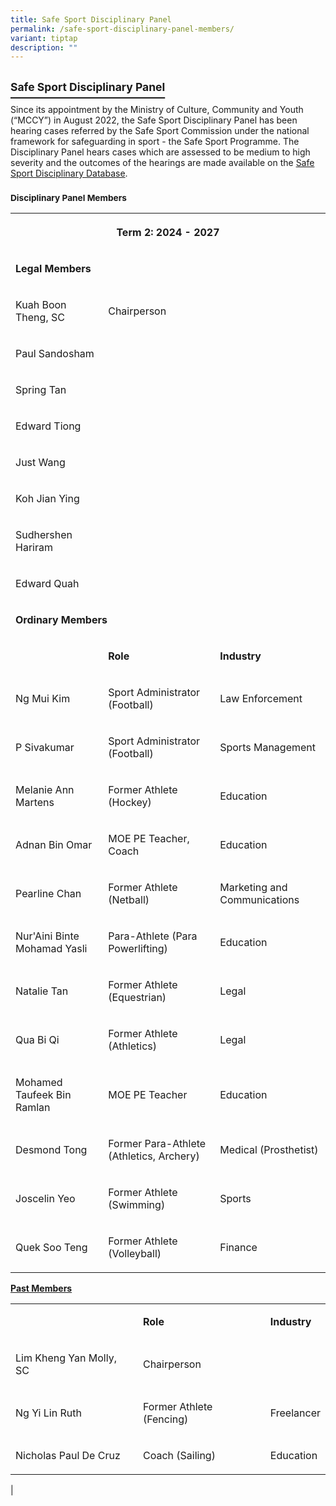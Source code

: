 ```yaml
---
title: Safe Sport Disciplinary Panel
permalink: /safe-sport-disciplinary-panel-members/
variant: tiptap
description: ""
---
```

<h2><strong><u><sup>Safe Sport Disciplinary Panel</sup></u></strong></h2>
<p>Since its appointment by the Ministry of Culture, Community and Youth
(“MCCY”) in August 2022, the Safe Sport Disciplinary Panel has been hearing
cases referred by the Safe Sport Commission under the national framework
for safeguarding in sport -&nbsp;the Safe Sport Programme. The Disciplinary
Panel hears cases which are assessed to be medium to high severity and
the outcomes of the hearings are made available on the <a href="https://www.safesport.sg/case-management/disciplinarydatabase/" rel="noopener noreferrer nofollow" target="_blank">Safe Sport Disciplinary Database</a>.</p>
<h3><strong><sup>Disciplinary Panel Members</sup></strong></h3>
<table style="minWidth: 75px">
<colgroup>
<col>
<col>
<col>
</colgroup>
<tbody>
<tr>
<th rowspan="1" colspan="3">
<p>Term 2: 2024 - 2027</p>
</th>
</tr>
<tr>
<td rowspan="1" colspan="3">
<p><strong>Legal Members</strong>
</p>
</td>
</tr>
<tr>
<td rowspan="1" colspan="1">
<p>Kuah Boon Theng, SC</p>
</td>
<td rowspan="1" colspan="1">
<p>Chairperson</p>
</td>
<td rowspan="1" colspan="1">
<p></p>
</td>
</tr>
<tr>
<td rowspan="1" colspan="1">
<p>Paul Sandosham</p>
</td>
<td rowspan="1" colspan="1">
<p></p>
</td>
<td rowspan="1" colspan="1">
<p></p>
</td>
</tr>
<tr>
<td rowspan="1" colspan="1">
<p>Spring Tan</p>
</td>
<td rowspan="1" colspan="1">
<p></p>
</td>
<td rowspan="1" colspan="1">
<p></p>
</td>
</tr>
<tr>
<td rowspan="1" colspan="1">
<p>Edward Tiong</p>
</td>
<td rowspan="1" colspan="1">
<p></p>
</td>
<td rowspan="1" colspan="1">
<p></p>
</td>
</tr>
<tr>
<td rowspan="1" colspan="1">
<p>Just Wang</p>
</td>
<td rowspan="1" colspan="1">
<p></p>
</td>
<td rowspan="1" colspan="1">
<p></p>
</td>
</tr>
<tr>
<td rowspan="1" colspan="1">
<p>Koh Jian Ying</p>
</td>
<td rowspan="1" colspan="1">
<p></p>
</td>
<td rowspan="1" colspan="1">
<p></p>
</td>
</tr>
<tr>
<td rowspan="1" colspan="1">
<p>Sudhershen Hariram</p>
</td>
<td rowspan="1" colspan="1">
<p></p>
</td>
<td rowspan="1" colspan="1">
<p></p>
</td>
</tr>
<tr>
<td rowspan="1" colspan="1">
<p>Edward Quah</p>
</td>
<td rowspan="1" colspan="1">
<p></p>
</td>
<td rowspan="1" colspan="1">
<p></p>
</td>
</tr>
<tr>
<td rowspan="1" colspan="3">
<p><strong>Ordinary Members</strong>
</p>
</td>
</tr>
<tr>
<td rowspan="1" colspan="1">
<p></p>
</td>
<td rowspan="1" colspan="1">
<p><strong>Role</strong>
</p>
</td>
<td rowspan="1" colspan="1">
<p><strong>Industry</strong>
</p>
</td>
</tr>
<tr>
<td rowspan="1" colspan="1">
<p>Ng Mui Kim</p>
</td>
<td rowspan="1" colspan="1">
<p>Sport Administrator (Football)</p>
</td>
<td rowspan="1" colspan="1">
<p>Law Enforcement</p>
</td>
</tr>
<tr>
<td rowspan="1" colspan="1">
<p>P Sivakumar</p>
</td>
<td rowspan="1" colspan="1">
<p>Sport Administrator (Football)</p>
</td>
<td rowspan="1" colspan="1">
<p>Sports Management</p>
</td>
</tr>
<tr>
<td rowspan="1" colspan="1">
<p>Melanie Ann Martens</p>
</td>
<td rowspan="1" colspan="1">
<p>Former Athlete (Hockey)</p>
</td>
<td rowspan="1" colspan="1">
<p>Education</p>
</td>
</tr>
<tr>
<td rowspan="1" colspan="1">
<p>Adnan Bin Omar</p>
</td>
<td rowspan="1" colspan="1">
<p>MOE PE Teacher, Coach</p>
</td>
<td rowspan="1" colspan="1">
<p>Education</p>
</td>
</tr>
<tr>
<td rowspan="1" colspan="1">
<p>Pearline Chan</p>
</td>
<td rowspan="1" colspan="1">
<p>Former Athlete (Netball)</p>
</td>
<td rowspan="1" colspan="1">
<p>Marketing and Communications</p>
</td>
</tr>
<tr>
<td rowspan="1" colspan="1">
<p>Nur'Aini Binte Mohamad Yasli</p>
</td>
<td rowspan="1" colspan="1">
<p>Para-Athlete (Para Powerlifting)</p>
</td>
<td rowspan="1" colspan="1">
<p>Education</p>
</td>
</tr>
<tr>
<td rowspan="1" colspan="1">
<p>Natalie Tan</p>
</td>
<td rowspan="1" colspan="1">
<p>Former Athlete (Equestrian)</p>
</td>
<td rowspan="1" colspan="1">
<p>Legal</p>
</td>
</tr>
<tr>
<td rowspan="1" colspan="1">
<p>Qua Bi Qi</p>
</td>
<td rowspan="1" colspan="1">
<p>Former Athlete (Athletics)</p>
</td>
<td rowspan="1" colspan="1">
<p>Legal</p>
</td>
</tr>
<tr>
<td rowspan="1" colspan="1">
<p>Mohamed Taufeek Bin Ramlan</p>
</td>
<td rowspan="1" colspan="1">
<p>MOE PE Teacher</p>
</td>
<td rowspan="1" colspan="1">
<p>Education</p>
</td>
</tr>
<tr>
<td rowspan="1" colspan="1">
<p>Desmond Tong</p>
</td>
<td rowspan="1" colspan="1">
<p>Former Para-Athlete (Athletics, Archery)</p>
</td>
<td rowspan="1" colspan="1">
<p>Medical (Prosthetist)</p>
</td>
</tr>
<tr>
<td rowspan="1" colspan="1">
<p>Joscelin Yeo</p>
</td>
<td rowspan="1" colspan="1">
<p>Former Athlete (Swimming)</p>
</td>
<td rowspan="1" colspan="1">
<p>Sports</p>
</td>
</tr>
<tr>
<td rowspan="1" colspan="1">
<p>Quek Soo Teng</p>
</td>
<td rowspan="1" colspan="1">
<p>Former Athlete (Volleyball)</p>
</td>
<td rowspan="1" colspan="1">
<p>Finance</p>
<p></p>
</td>
</tr>
</tbody>
</table>
<p></p>
<p><strong><u>Past Members</u></strong>
</p>
<table style="minWidth: 75px">
<colgroup>
<col>
<col>
<col>
</colgroup>
<tbody>
<tr>
<td rowspan="1" colspan="1">
<p></p>
</td>
<td rowspan="1" colspan="1">
<p><strong>Role</strong>
</p>
</td>
<td rowspan="1" colspan="1">
<p><strong>Industry</strong>
</p>
</td>
</tr>
<tr>
<td rowspan="1" colspan="1">
<p>Lim Kheng Yan Molly, SC</p>
</td>
<td rowspan="1" colspan="2">
<p>Chairperson</p>
</td>
</tr>
<tr>
<td rowspan="1" colspan="1">
<p>Ng Yi Lin Ruth</p>
</td>
<td rowspan="1" colspan="1">
<p>Former Athlete (Fencing)</p>
</td>
<td rowspan="1" colspan="1">
<p>Freelancer</p>
</td>
</tr>
<tr>
<td rowspan="1" colspan="1">
<p>Nicholas Paul De Cruz</p>
</td>
<td rowspan="1" colspan="1">
<p>Coach (Sailing)</p>
</td>
<td rowspan="1" colspan="1">
<p>Education</p>
</td>
</tr>
</tbody>
</table>
<p>|</p>